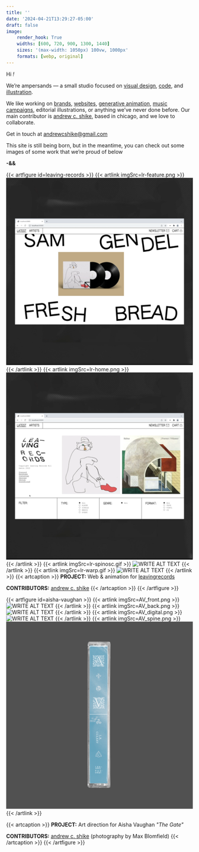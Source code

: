 ```yaml
---
title: ''
date: '2024-04-21T13:29:27-05:00'
draft: false
image:
    render_hook: True
    widths: [600, 720, 900, 1300, 1440]
    sizes: '(max-width: 1050px) 100vw, 1000px'
    formats: [webp, original]
---
```


Hi _!_

We’re ampersands — a small studio focused on [visual design](), [code](), and [illustration](). 

We like working on [brands](), [websites](), [generative animation](), [music campaigns](), editorial illustrations, or anything we’ve never done before. Our main contributor is [andrew c. shike](https://andrewcs.life), based in chicago, and we love to collaborate.

Get in touch at [andrewcshike@gmail.com](mailto:andrewcshike@gmail.com)

This site is still being born, but in the meantime, you can check out some images of some work that we’re proud of below

**-&&**

{{< artfigure id=leaving-records >}}
{{< artlink imgSrc=lr-feature.png >}}
![WRITE ALT TEXT](lr-feature.png)
{{< /artlink >}}
{{< artlink imgSrc=lr-home.png >}}
![WRITE ALT TEXT](lr-home.png)
{{< /artlink >}}
{{< artlink imgSrc=lr-spinosc.gif >}}
![WRITE ALT TEXT](lr-spinosc.gif)
{{< /artlink >}}
{{< artlink imgSrc=lr-warp.gif >}}
![WRITE ALT TEXT](lr-warp.gif)
{{< /artlink >}}
{{< artcaption >}}
**PROJECT:** Web & animation for [leavingrecords](leavingrecords.com)

**CONTRIBUTORS:** [andrew c. shike](andrewcs.life)
{{< /artcaption >}}
{{< /artfigure >}}

{{< artfigure id=aisha-vaughan >}}
{{< artlink imgSrc=AV_front.png >}}
![WRITE ALT TEXT](AV_front.png)
{{< /artlink >}}
{{< artlink imgSrc=AV_back.png >}}
![WRITE ALT TEXT](AV_back.png)
{{< /artlink >}}
{{< artlink imgSrc=AV_digital.png >}}
![WRITE ALT TEXT](AV_digital.png)
{{< /artlink >}}
{{< artlink imgSrc=AV_spine.png >}}
![WRITE ALT TEXT](AV_spine.png)
{{< /artlink >}}


{{< artcaption >}}
**PROJECT:** Art direction for Aisha Vaughan _"The Gate"_

**CONTRIBUTORS:** [andrew c. shike](andrewcs.life) (photography by Max Blomfield)
{{< /artcaption >}}
{{< /artfigure >}}